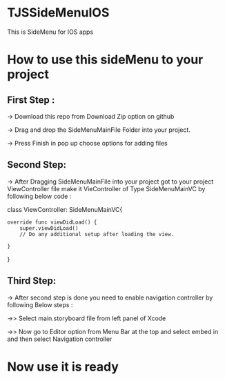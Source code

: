 # TJSSideMenuIOS
This is SideMenu for IOS apps 


# How to use this sideMenu to your project

## First Step :

-> Download this repo from Download Zip option on github

-> Drag and drop the SideMenuMainFile Folder into your project.

-> Press Finish in pop up choose options for adding files

## Second Step:

-> After Dragging SideMenuMainFile into your project got to your project ViewController file  make it VieController of Type SideMenuMainVC by following below code :

class ViewController:  SideMenuMainVC{

    override func viewDidLoad() {
        super.viewDidLoad()
        // Do any additional setup after loading the view.
       
    }
}


## Third Step:

-> After second step is done you need to enable navigation controller by following Below steps :

  ->> Select main.storyboard file from left panel of Xcode

  ->> Now go to Editor option from Menu Bar at the top and select embed in and then select Navigation controller

# Now use it is ready 

